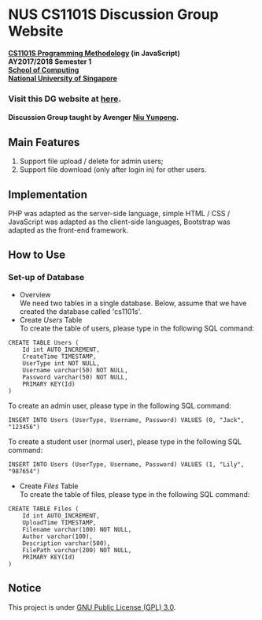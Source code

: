 # NUS CS1101S Discussion Group Website

__[CS1101S Programming Methodology](https://comp.nus.edu.sg/~cs1101s/) (in JavaScript)<br>
AY2017/2018 Semester 1<br>
[School of Computing](https://comp.nus.edu.sg/)<br>
[National University of Singapore](https://www.nus.edu.sg/)__

### Visit this DG website at [here](https://comp.nus.edu.sg/~e0134079/cs1101s/).

#### Discussion Group taught by Avenger [Niu Yunpeng](https://comp.nus.edu.sg/~e0134079/).

## Main Features
1. Support file upload / delete for admin users;
2. Support file download (only after login in) for other users.

## Implementation
PHP was adapted as the server-side language, simple HTML / CSS / JavaScript was adapted as the client-side languages, Bootstrap was adapted as the front-end framework.

## How to Use
### Set-up of Database
- Overview<br>
We need two tables in a single database. Below, assume that we have created the database called 'cs1101s'.
- Create _Users_ Table<br>
To create the table of users, please type in the following SQL command:
```
CREATE TABLE Users (
    Id int AUTO_INCREMENT,
    CreateTime TIMESTAMP,
    UserType int NOT NULL,
    Username varchar(50) NOT NULL,
    Password varchar(50) NOT NULL,
    PRIMARY KEY(Id)
)
```
To create an admin user, please type in the following SQL command:
```
INSERT INTO Users (UserType, Username, Password) VALUES (0, "Jack", "123456")
```
To create a student user (normal user), please type in the following SQL command:
```
INSERT INTO Users (UserType, Username, Password) VALUES (1, "Lily", "987654")
```

- Create _Files_ Table<br>
To create the table of files, please type in the following SQL command:
```
CREATE TABLE Files (
    Id int AUTO_INCREMENT,
    UploadTime TIMESTAMP,
    Filename varchar(100) NOT NULL,
    Author varchar(100),
    Description varchar(500),
    FilePath varchar(200) NOT NULL,
    PRIMARY KEY(Id)
)
```

## Notice
This project is under [GNU Public License (GPL) 3.0](http://www.gnu.org/licenses/gpl-3.0.en.html).
